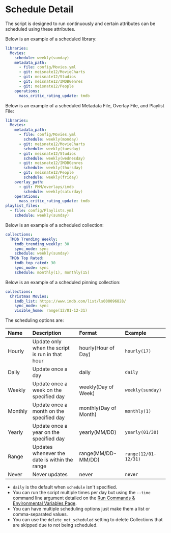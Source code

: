 # Schedule Detail

The script is designed to run continuously and certain attributes can be scheduled using these attributes.

Below is an example of a scheduled library: 
```yaml
libraries:
  Movies:
    schedule: weekly(sunday)
    metadata_path:
      - file: config/Movies.yml
      - git: meisnate12/MovieCharts
      - git: meisnate12/Studios
      - git: meisnate12/IMDBGenres
      - git: meisnate12/People
    operations:
      mass_critic_rating_update: tmdb
```

Below is an example of a scheduled Metadata File, Overlay File, and Playlist File: 
```yaml
libraries:
  Movies:
    metadata_path:
      - file: config/Movies.yml
        schedule: weekly(monday)
      - git: meisnate12/MovieCharts
        schedule: weekly(tuesday)
      - git: meisnate12/Studios
        schedule: weekly(wednesday)
      - git: meisnate12/IMDBGenres
        schedule: weekly(thursday)
      - git: meisnate12/People
        schedule: weekly(friday)
    overlay_path:
      - git: PMM/overlays/imdb
        schedule: weekly(saturday)
    operations:
      mass_critic_rating_update: tmdb
playlist_files:
  - file: config/Playlists.yml
    schedule: weekly(sunday)
```

Below is an example of a scheduled collection: 
```yaml
collections:
  TMDb Trending Weekly:
    tmdb_trending_weekly: 30
    sync_mode: sync
    schedule: weekly(sunday)
  TMDb Top Rated:
    tmdb_top_rated: 30
    sync_mode: sync
    schedule: monthly(1), monthly(15)
```

Below is an example of a scheduled pinning collection: 
```yaml
collections:
  Christmas Movies:
    imdb_list: https://www.imdb.com/list/ls000096828/
    sync_mode: sync
    visible_home: range(12/01-12-31)
```

The scheduling options are:

| Name    | Description                                     | Format                | Example              |
|:--------|:------------------------------------------------|:----------------------|:---------------------|
| Hourly  | Update only when the script is run in that hour | hourly(Hour of Day)   | `hourly(17)`         |
| Daily   | Update once a day                               | daily                 | `daily`              |
| Weekly  | Update once a week on the specified day         | weekly(Day of Week)   | `weekly(sunday)`     |
| Monthly | Update once a month on the specified day        | monthly(Day of Month) | `monthly(1)`         |
| Yearly  | Update once a year on the specified day         | yearly(MM/DD)         | `yearly(01/30)`      |
| Range   | Updates whenever the date is within the range   | range(MM/DD-MM/DD)    | `range(12/01-12/31)` |
| Never   | Never updates                                   | never                 | `never`              |

* `daily` is the default when `schedule` isn't specified.
* You can run the script multiple times per day but using the `--time` command line argument detailed on the [Run Commands & Environmental Variables Page](../../home/environmental.md#time-to-run).
* You can have multiple scheduling options just make them a list or comma-separated values.
* You can use the `delete_not_scheduled` setting to delete Collections that are skipped due to not being scheduled.